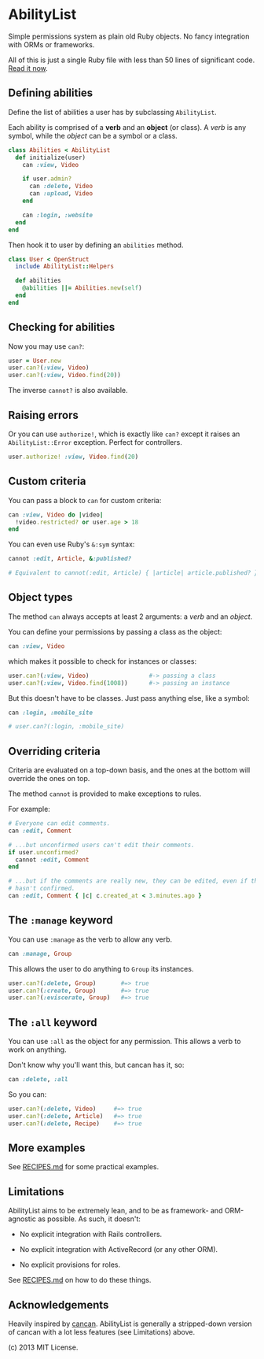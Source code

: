 AbilityList
===========

Simple permissions system as plain old Ruby objects. No fancy integration with 
ORMs or frameworks.

All of this is just a single Ruby file with less than 50 lines of significant 
code. [Read it now][ability_list.rb].

## Defining abilities

Define the list of abilities a user has by subclassing `AbilityList`.

Each ability is comprised of a **verb** and an **object** (or class). A *verb* 
is any symbol, while the *object* can be a symbol or a class.

``` ruby
class Abilities < AbilityList
  def initialize(user)
    can :view, Video

    if user.admin?
      can :delete, Video
      can :upload, Video
    end

    can :login, :website
  end
end
```

Then hook it to user by defining an `abilities` method.

``` ruby
class User < OpenStruct
  include AbilityList::Helpers

  def abilities
    @abilities ||= Abilities.new(self)
  end
end
```

## Checking for abilities

Now you may use `can?`:

``` ruby
user = User.new
user.can?(:view, Video)
user.can?(:view, Video.find(20))
```

The inverse `cannot?` is also available.

## Raising errors

Or you can use `authorize!`, which is exactly like `can?` except it raises
an `AbilityList::Error` exception. Perfect for controllers.

``` ruby
user.authorize! :view, Video.find(20)
```

## Custom criteria

You can pass a block to `can` for custom criteria:

``` ruby
can :view, Video do |video|
  !video.restricted? or user.age > 18
end
```

You can even use Ruby's `&:sym` syntax:

``` ruby
cannot :edit, Article, &:published?

# Equivalent to cannot(:edit, Article) { |article| article.published? }
```

## Object types

The method `can` always accepts at least 2 arguments: a *verb* and an *object*.

You can define your permissions by passing a class as the object:

``` ruby
can :view, Video
```

which makes it possible to check for instances or classes:

``` ruby
user.can?(:view, Video)                 #-> passing a class
user.can?(:view, Video.find(1008))      #-> passing an instance
```

But this doesn't have to be classes. Just pass anything else, like a symbol:

``` ruby
can :login, :mobile_site

# user.can?(:login, :mobile_site)
```

## Overriding criteria

Criteria are evaluated on a top-down basis, and the ones at the bottom will 
override the ones on top.

The method `cannot` is provided to make exceptions to rules.

For example:

``` ruby
# Everyone can edit comments.
can :edit, Comment

# ...but unconfirmed users can't edit their comments.
if user.unconfirmed?
  cannot :edit, Comment
end

# ...but if the comments are really new, they can be edited, even if the user
# hasn't confirmed.
can :edit, Comment { |c| c.created_at < 3.minutes.ago }
```

## The `:manage` keyword

You can use `:manage` as the verb to allow any verb.

``` ruby
can :manage, Group
```

This allows the user to do anything to `Group` its instances.

``` ruby
user.can?(:delete, Group)       #=> true
user.can?(:create, Group)       #=> true
user.can?(:eviscerate, Group)   #=> true
```

## The `:all` keyword

You can use `:all` as the object for any permission. This allows a verb to work 
on anything.

Don't know why you'll want this, but cancan has it, so:

``` ruby
can :delete, :all
```

So you can:

``` ruby
user.can?(:delete, Video)     #=> true
user.can?(:delete, Article)   #=> true
user.can?(:delete, Recipe)    #=> true
```

More examples
-------------

See [RECIPES.md] for some practical examples.

Limitations
-----------

AbilityList aims to be extremely lean, and to be as framework- and ORM-agnostic 
as possible. As such, it doesn't:

 * No explicit integration with Rails controllers.

 * No explicit integration with ActiveRecord (or any other ORM).

 * No explicit provisions for roles.
 
See [RECIPES.md] on how to do these things.

Acknowledgements
----------------

Heavily inspired by [cancan]. AbilityList is generally a stripped-down version 
of cancan with a lot less features (see    Limitations) above.

(c) 2013 MIT License.

[cancan]: https://github.com/ryanb/cancan
[RECIPES.md]: https://github.com/rstacruz/ability_list/blob/master/RECIPES.md
[ability_list.rb]:https://github.com/rstacruz/ability_list/blob/master/lib/ability_list.rb
